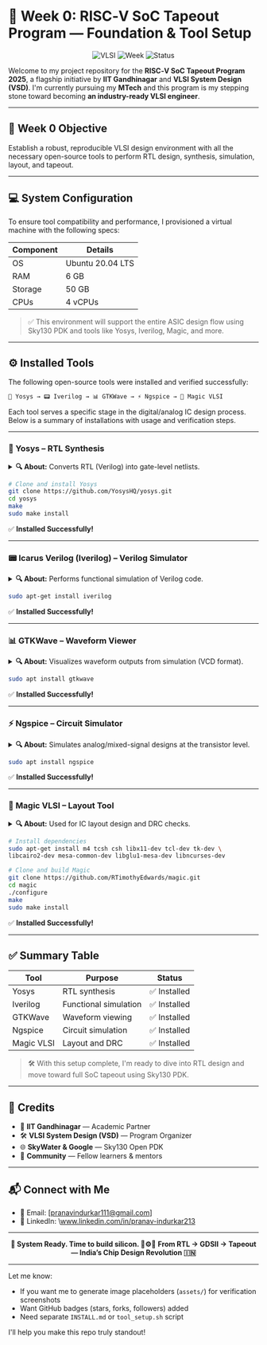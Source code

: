 # 🚀 Week 0: RISC‑V SoC Tapeout Program — Foundation & Tool Setup

<div align="center">

![VLSI](https://img.shields.io/badge/VLSI-System%20Design-blue?style=for-the-badge\&logo=chip)
![Week](https://img.shields.io/badge/Week-0-orange?style=for-the-badge)
![Status](https://img.shields.io/badge/Status-Complete-success?style=for-the-badge)

</div>

Welcome to my project repository for the **RISC‑V SoC Tapeout Program 2025**, a flagship initiative by **IIT Gandhinagar** and **VLSI System Design (VSD)**. I'm currently pursuing my **MTech** and this program is my stepping stone toward becoming **an industry-ready VLSI engineer**.

---

## 🎯 **Week 0 Objective**

Establish a robust, reproducible VLSI design environment with all the necessary open-source tools to perform RTL design, synthesis, simulation, layout, and tapeout.

---

## 💻 **System Configuration**

To ensure tool compatibility and performance, I provisioned a virtual machine with the following specs:

<div align="center">

| **Component** | **Details**      |
| ------------- | ---------------- |
| OS            | Ubuntu 20.04 LTS |
| RAM           | 6 GB             |
| Storage       | 50 GB            |
| CPUs          | 4 vCPUs          |

</div>

> ✅ This environment will support the entire ASIC design flow using Sky130 PDK and tools like Yosys, Iverilog, Magic, and more.

---

## ⚙️ **Installed Tools**

The following open-source tools were installed and verified successfully:

```bash
🧠 Yosys → 📟 Iverilog → 📊 GTKWave → ⚡ Ngspice → 🎨 Magic VLSI
```

Each tool serves a specific stage in the digital/analog IC design process. Below is a summary of installations with usage and verification steps.

---

### 🧠 Yosys – RTL Synthesis

<details>
<summary><b>🔍 About:</b> Converts RTL (Verilog) into gate-level netlists.</summary>

Yosys is a powerful synthesis tool widely used for generating and optimizing gate-level representations from Verilog designs.

</details>

```bash
# Clone and install Yosys
git clone https://github.com/YosysHQ/yosys.git
cd yosys
make
sudo make install
```

✅ **Installed Successfully!**

---

### 📟 Icarus Verilog (Iverilog) – Verilog Simulator

<details>
<summary><b>🔍 About:</b> Performs functional simulation of Verilog code.</summary>

Useful for verifying RTL before synthesis using testbenches and waveform analysis.

</details>

```bash
sudo apt-get install iverilog
```

✅ **Installed Successfully!**

---

### 📊 GTKWave – Waveform Viewer

<details>
<summary><b>🔍 About:</b> Visualizes waveform outputs from simulation (VCD format).</summary>
</details>

```bash
sudo apt install gtkwave
```

✅ **Installed Successfully!**

---

### ⚡ Ngspice – Circuit Simulator

<details>
<summary><b>🔍 About:</b> Simulates analog/mixed-signal designs at the transistor level.</summary>
</details>

```bash
sudo apt install ngspice
```

✅ **Installed Successfully!**

---

### 🎨 Magic VLSI – Layout Tool

<details>
<summary><b>🔍 About:</b> Used for IC layout design and DRC checks.</summary>
</details>

```bash
# Install dependencies
sudo apt-get install m4 tcsh csh libx11-dev tcl-dev tk-dev \
libcairo2-dev mesa-common-dev libglu1-mesa-dev libncurses-dev

# Clone and build Magic
git clone https://github.com/RTimothyEdwards/magic.git
cd magic
./configure
make
sudo make install
```

✅ **Installed Successfully!**

---

## ✅ Summary Table

| Tool       | Purpose               | Status      |
| ---------- | --------------------- | ----------- |
| Yosys      | RTL synthesis         | ✅ Installed |
| Iverilog   | Functional simulation | ✅ Installed |
| GTKWave    | Waveform viewing      | ✅ Installed |
| Ngspice    | Circuit simulation    | ✅ Installed |
| Magic VLSI | Layout and DRC        | ✅ Installed |

> 🛠️ With this setup complete, I'm ready to dive into RTL design and move toward full SoC tapeout using Sky130 PDK.

---

## 🙌 Credits

* 🏫 **IIT Gandhinagar** — Academic Partner
* 🛠️ **VLSI System Design (VSD)** — Program Organizer
* 🌐 **SkyWater & Google** — Sky130 Open PDK
* 📢 **Community** — Fellow learners & mentors

---

## 📬 Connect with Me

* 📧 Email: \[[pranavindurkar111@gmail.com](mailto:pranavindurkar111@gmail.com)]
* 💼 LinkedIn: \www.linkedin.com/in/pranav-indurkar213

---

<div align="center">

**🔧 System Ready. Time to build silicon. 🧠⚙️🚀**
**From RTL → GDSII → Tapeout — India’s Chip Design Revolution 🇮🇳**

</div>

---

Let me know:

* If you want me to generate image placeholders (`assets/`) for verification screenshots
* Want GitHub badges (stars, forks, followers) added
* Need separate `INSTALL.md` or `tool_setup.sh` script

I'll help you make this repo truly standout!
